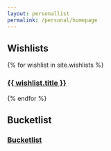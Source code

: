 ```yaml
---
layout: personallist
permalink: /personal/homepage
---
```


<div id="personallists">
        <wishlists class="personallist">
                <h2>Wishlists</h2>
                {% for wishlist in site.wishlists %}
                <a href="{{ site.baseurl }}{{ wishlist.url }}" class="personallistitem">
                        <h3>{{ wishlist.title }}</h3>
                </a>
                {% endfor %}
        </wishlists>
        <bucketlist class="personallist">
                <h2>Bucketlist</h2>
                <a href="bucketlist" id="bucketlist" class="personallistitem">
                        <h3>
                                Bucketlist
                        </h3>
                </a>
        </bucketlist>
</div>